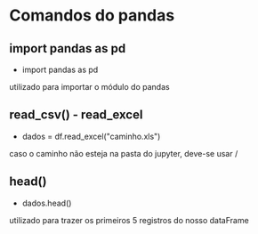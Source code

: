 # Comandos do pandas

## import pandas as pd

- import pandas as pd

utilizado para importar o módulo do pandas

## read_csv() - read_excel

- dados = df.read_excel("caminho.xls")

caso o caminho não esteja na pasta do jupyter, deve-se usar /

## head()

- dados.head()

utilizado para trazer os primeiros 5 registros do nosso dataFrame

##

##

##
